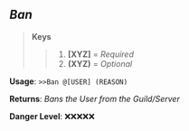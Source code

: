 ## ***Ban***

> **Keys**
>> 1. **[XYZ]** = *Required*
>> 2. **(XYZ)** = *Optional*

**Usage**: ```>>Ban @[USER] (REASON)```

**Returns**: *Bans the User from the Guild/Server*

**Danger Level**: ❌❌❌❌❌
